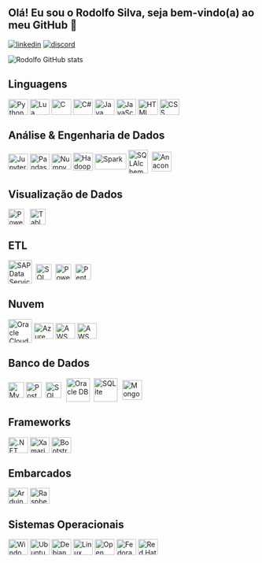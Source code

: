 ## Olá! Eu sou o Rodolfo Silva, seja bem-vindo(a) ao meu GitHub 👋

[![linkedin](https://img.shields.io/badge/LinkedIn-0077B5?style=for-the-badge&logo=linkedin&logoColor=white)](https://www.linkedin.com/in/rodsillva/)
[![discord](https://img.shields.io/badge/Discord-7289DA?style=for-the-badge&logo=discord&logoColor=white)](https://discord.com/users/Rodolfo%20Silva#0084)

![Rodolfo GitHub stats](https://github-readme-stats.vercel.app/api?username=rodsillva&show_icons=true&theme=dracula)

<!--
[![Top Langs](https://github-readme-stats.vercel.app/api/top-langs/?username=rodsillva&layout=compact&theme=tokyonight)](https://github.com/anuraghazra/github-readme-stats)
-->

## Linguagens
<div style="display: inline_block">
    <img height="32" width="40" align="center" alt="Python" src="https://cdn.jsdelivr.net/gh/devicons/devicon/icons/python/python-original.svg" />
    <img height="32" width="40" align="center" alt="Lua" src="https://cdn.jsdelivr.net/gh/devicons/devicon/icons/lua/lua-original.svg" />
    <img height="32" width="40" align="center" alt="C" src="https://cdn.jsdelivr.net/gh/devicons/devicon/icons/c/c-original.svg" />
    <img height="32" width="40" align="center" alt="C#" src="https://cdn.jsdelivr.net/gh/devicons/devicon/icons/csharp/csharp-original.svg" />
    <img height="32" width="40" align="center" alt="Java" src="https://cdn.jsdelivr.net/gh/devicons/devicon/icons/java/java-original.svg" />
    <img height="32" width="40" align="center" alt="JavaScript" src="https://cdn.jsdelivr.net/gh/devicons/devicon/icons/javascript/javascript-original.svg" />
    <img height="32" width="40" align="center" alt="HTML" src="https://cdn.jsdelivr.net/gh/devicons/devicon/icons/html5/html5-original.svg" />
    <img height="32" width="40" align="center" alt="CSS" src="https://cdn.jsdelivr.net/gh/devicons/devicon/icons/css3/css3-original.svg" />
</div>

## Análise & Engenharia de Dados
<div style="display: inline_block">
    <img height="32" width="40" align="center" alt="Jupyter" src="https://cdn.jsdelivr.net/gh/devicons/devicon/icons/jupyter/jupyter-original-wordmark.svg" />
    <img height="32" width="40" align="center" alt="Pandas" src="https://cdn.jsdelivr.net/gh/devicons/devicon/icons/pandas/pandas-original.svg" />
    <img height="32" width="40" align="center" alt="Numpy" src="https://cdn.jsdelivr.net/gh/devicons/devicon/icons/numpy/numpy-original.svg" />
    <img height="36" width="40" align="center" alt="Hadoop" src="https://cdn.icon-icons.com/icons2/2699/PNG/512/apache_hadoop_logo_icon_169586.png" />
    <img height="32" width="64" align="center" style="background-color:white" alt="Spark" src="https://cdn.icon-icons.com/icons2/2699/PNG/512/apache_spark_logo_icon_170561.png" />
    <img height="48" width="40" align="center" style="background-color:white" alt="SQLAlchemy" src="https://cdn.jsdelivr.net/gh/devicons/devicon/icons/sqlalchemy/sqlalchemy-original.svg" />
    <img height="40" width="40" align="center" hspace="4" alt="Anaconda" src="https://cdn.jsdelivr.net/gh/devicons/devicon/icons/anaconda/anaconda-original-wordmark.svg" />
</div>

## Visualização de Dados
<div style="display: inline_block">
    <img height="32" width="" align="center" alt="Power BI" src="https://seeklogo.com/images/P/power-bi-icon-logo-E1B451ED39-seeklogo.com.png" />
    <img height="32" width="" align="center" hspace="8" alt="Tableau" src="https://seeklogo.com/images/T/tableau-software-logo-F1CE2CA54A-seeklogo.com.png" />
</div>

## ETL
<div style="display: inline_block">
    <img height="48" width="" align="center" alt="SAP Data Services" src="https://cdn.icon-icons.com/icons2/2699/PNG/512/sap_logo_icon_170763.png" />
    <img height="32" width="" align="center" style="background-color:white" hspace="4" alt="SQL Server" src="https://cdn.jsdelivr.net/gh/devicons/devicon/icons/microsoftsqlserver/microsoftsqlserver-plain.svg" />
    <img height="32" width="" align="center" style="background-color:white" alt="PowerCenter" src="https://seeklogo.com/images/I/informatica-logo-00A09D18FB-seeklogo.com.png" />
    <img height="32" width="" align="center" style="background-color:white" hspace="4" alt="Pentaho" src="https://seeklogo.com/images/P/pentaho-logo-062C78B662-seeklogo.com.png" />
</div>

## Nuvem
<div style="display: inline_block">
    <img height="48" width="" align="center" alt="Oracle Cloud" src="https://cdn.jsdelivr.net/gh/devicons/devicon/icons/oracle/oracle-original.svg" />
    <img height="32" width="40" align="center" alt="Azure" src="https://cdn.jsdelivr.net/gh/devicons/devicon/icons/azure/azure-original.svg" />
    <img height="32" width="40" align="center" alt="AWS" src="https://cdn.jsdelivr.net/gh/devicons/devicon/icons/amazonwebservices/amazonwebservices-original.svg" />
    <img height="32" width="40" align="center" alt="AWS" src="https://cdn.jsdelivr.net/gh/devicons/devicon/icons/googlecloud/googlecloud-original.svg" />
</div>

## Banco de Dados
<div style="display: inline_block">
    <img height="32" width="" align="center" alt="MySQL" src="https://cdn.jsdelivr.net/gh/devicons/devicon/icons/mysql/mysql-original.svg" />
    <img height="32" width="" align="center" alt="PostgreSQL" src="https://cdn.jsdelivr.net/gh/devicons/devicon/icons/postgresql/postgresql-original.svg" />
    <img height="32" width="" align="center" style="background-color:white" hspace="4" alt="SQL Server" src="https://cdn.jsdelivr.net/gh/devicons/devicon/icons/microsoftsqlserver/microsoftsqlserver-plain.svg" />
    <img height="48" width="" align="center" hspace="2" alt="Oracle DB" src="https://cdn.jsdelivr.net/gh/devicons/devicon/icons/oracle/oracle-original.svg" />
    <img height="48" width="48" align="center" hspace="2" alt="SQLite" src="https://cdn.jsdelivr.net/gh/devicons/devicon/icons/sqlite/sqlite-original-wordmark.svg" />
    <img height="40" width="" align="center" hspace="4" alt="MongoDB" src="https://cdn.jsdelivr.net/gh/devicons/devicon/icons/mongodb/mongodb-original-wordmark.svg" />
</div>

## Frameworks
<div style="display: inline_block">
    <img height="32" width="40" align="center" alt=".NET" src="https://cdn.jsdelivr.net/gh/devicons/devicon/icons/dot-net/dot-net-plain-wordmark.svg" />
    <img height="32" width="40" align="center" alt="Xamarin" src="https://cdn.jsdelivr.net/gh/devicons/devicon/icons/xamarin/xamarin-original.svg" />
    <img height="32" width="40" align="center" alt="Bootstrap" src="https://cdn.jsdelivr.net/gh/devicons/devicon/icons/bootstrap/bootstrap-original.svg" />
</div>

## Embarcados
<div style="display: inline_block">
    <img height="32" width="40" align="center" alt="Arduino" src="https://cdn.jsdelivr.net/gh/devicons/devicon/icons/arduino/arduino-original-wordmark.svg" />
    <img height="32" width="40" align="center" alt="Raspberry Pi" src="https://cdn.jsdelivr.net/gh/devicons/devicon/icons/raspberrypi/raspberrypi-original.svg" />
</div>

## Sistemas Operacionais
<div style="display: inline block">
    <img height="32" width="40" align="center" alt="Windows" src="https://cdn.jsdelivr.net/gh/devicons/devicon/icons/windows8/windows8-original.svg" />
    <img height="32" width="40" align="center" alt="Ubuntu" src="https://cdn.jsdelivr.net/gh/devicons/devicon/icons/ubuntu/ubuntu-plain.svg" />
    <img height="32" width="40" align="center" alt="Debian" src="https://cdn.jsdelivr.net/gh/devicons/devicon/icons/debian/debian-original.svg" />
    <img height="32" width="40" align="center" alt="Linux Mint" src="https://cdn.icon-icons.com/icons2/159/PNG/256/logo_linux_mint_22361.png" />
    <img height="32" width="40" align="center" alt="Open Suse" src="https://cdn.jsdelivr.net/gh/devicons/devicon/icons/opensuse/opensuse-original.svg" />
    <img height="32" width="40" align="center" alt="Fedora" src="https://cdn.jsdelivr.net/gh/devicons/devicon/icons/fedora/fedora-original.svg" />
    <img height="32" width="40" align="center" alt="Red Hat" src="https://cdn.jsdelivr.net/gh/devicons/devicon/icons/redhat/redhat-original.svg" />
</div>
